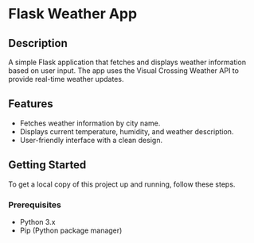 # Flask Weather App

## Description

A simple Flask application that fetches and displays weather information based on user input. The app uses the Visual Crossing Weather API to provide real-time weather updates.

## Features

- Fetches weather information by city name.
- Displays current temperature, humidity, and weather description.
- User-friendly interface with a clean design.

## Getting Started

To get a local copy of this project up and running, follow these steps.

### Prerequisites

- Python 3.x
- Pip (Python package manager)

